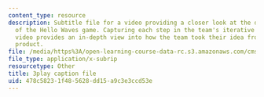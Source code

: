 ```yaml
---
content_type: resource
description: Subtitle file for a video providing a closer look at the development
  of the Hello Waves game. Capturing each step in the team's iterative process, the
  video provides an in-depth view into how the team took their idea from pitch to
  product.
file: /media/https%3A/open-learning-course-data-rc.s3.amazonaws.com/cms-611j-creating-video-games-fall-2014/478c58231f485628dd15a9c3e3ccd53e_lxpXowuUdKw.srt
file_type: application/x-subrip
resourcetype: Other
title: 3play caption file
uid: 478c5823-1f48-5628-dd15-a9c3e3ccd53e
---
```

